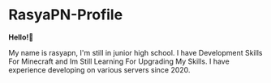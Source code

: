 # RasyaPN-Profile
**Hello!👋**

My name is rasyapn, I'm still in junior high school.
I have Development Skills For Minecraft and Im Still Learning For Upgrading My Skills. I have experience developing on various servers since 2020.


